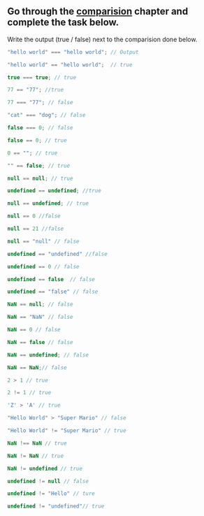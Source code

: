 ## Go through the [comparision](http://javascript.info/comparison) chapter and complete the task below.

Write the output (true / false) next to the comparision done below.
```js
"hello world" === "hello world"; // Output

"hello world" == "hello world";  // true 

true === true; // true

77 == "77"; //true

77 === "77"; // false

"cat" === "dog"; // false

false === 0; // false

false == 0; // true

0 == ""; // true

"" == false; // true

null == null; // true

undefined == undefined; //true

null == undefined; // true

null == 0 //false

null == 21 //false

null == "null" // false

undefined == "undefined" //false

undefined == 0 // false

undefined == false  // false

undefined == "false" // false

NaN == null; // false

NaN == "NaN" // false

NaN == 0 // false

NaN == false // false

NaN == undefined; // false

NaN == NaN;// false

2 > 1 // true

2 != 1 // true

'Z' > 'A' // true

"Hello World" > "Super Mario" // false

"Hello World" != "Super Mario" // true

NaN !== NaN // true

NaN != NaN // true

NaN != undefined // true

undefined != null // false

undefined != "Hello" // ture

undefined != "undefined"// true

```